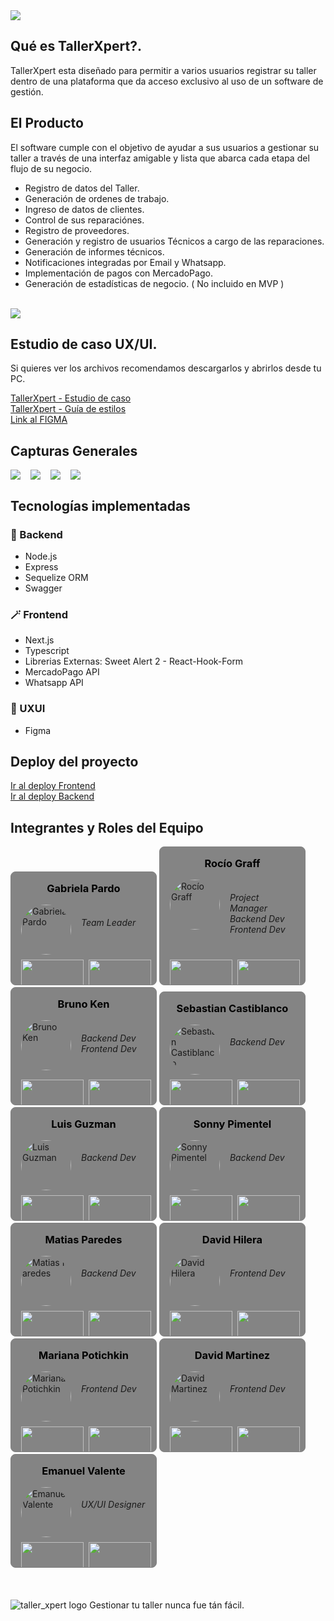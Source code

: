 <img src="./frontend/src/assets/banner.png">

## Qué es TallerXpert?.

TallerXpert esta diseñado para permitir a varios usuarios registrar su taller dentro de una plataforma que da acceso exclusivo al uso de un software de gestión.

## El Producto

El software cumple con el objetivo de ayudar a sus usuarios a gestionar su taller a través de una interfaz amigable y lista que abarca cada etapa del flujo de su negocio.

- Registro de datos del Taller.
- Generación de ordenes de trabajo.
- Ingreso de datos de clientes.
- Control de sus reparaciónes.
- Registro de proveedores.
- Generación y registro de usuarios Técnicos a cargo de las reparaciones.
- Generación de informes técnicos.
- Notificaciones integradas por Email y Whatsapp.
- Implementación de pagos con MercadoPago.
- Generación de estadísticas de negocio. ( No incluido en MVP )

</br>
<img src="./frontend/src/assets/dashboard_mini.png">

## Estudio de caso UX/UI.

Si quieres ver los archivos recomendamos descargarlos y abrirlos desde tu PC.

<a href="./frontend/src/assets/pdf/taller_xpert_estudio_de_caso.pdf" download>TallerXpert - Estudio de caso</a>
</br>
<a href="./frontend/src/assets/pdf/guia_de_estilos.pdf" download>TallerXpert - Guía de estilos</a>
</br>
<a href="https://www.figma.com/file/wnxNd3ZYJKN4ebgvbZk4tz/TallerXpert?type=design&node-id=536%3A157&mode=design&t=bEGrCiDCmM8BCKfd-1">Link al FIGMA</a>

## Capturas Generales

<div style="max-width:1200px; display:flex; flex-wrap:wrap; align-items:center; gap: 16px;">
    <img src="./frontend/src/assets/dashboard_mini.png">
    <img src="./frontend/src/assets/listado_ot.png">
    <img src="./frontend/src/assets/ot_articulos.png">
    <img src="./frontend/src/assets/ot_reparacion.png">
</div>

## Tecnologías implementadas

### 🧩 Backend

- Node.js
- Express
- Sequelize ORM
- Swagger

### 🪄 Frontend

- Next.js
- Typescript
- Librerias Externas: Sweet Alert 2 - React-Hook-Form
- MercadoPago API
- Whatsapp API

### 🎨 UXUI

- Figma

## Deploy del proyecto

<a href="https://frontend--s14-36-t-node-react.netlify.app/">Ir al deploy Frontend</a>
</br>
<a href="https://s14-36-t-node-react.onrender.com/">Ir al deploy Backend</a>

## Integrantes y Roles del Equipo

<section style="max-width: 1200px;">
     <!--[Gabriela Pardo]-->
    <article style="display:inline-block; width: 200px; padding:16px; border:solid 1px gray; border-radius: 8px; background-color:#848484; overflow:hidden;">
        <h3 style="margin: 0 0 16px 0; text-align:center; color:black;">Gabriela Pardo</h3>
            <div style="display:flex; gap:16px; margin-bottom:8px;">
                <img src="https://media.licdn.com/dms/image/D4D03AQHEGg1mdOmxMQ/profile-displayphoto-shrink_200_200/0/1704762977364?e=1719446400&v=beta&t=lHzpkOfYt4e5hOtn-saLlJWEhOTv-lXqcF7VpDrdYx0" alt="Gabriela Pardo" width="80" style="border-radius:50%;">
                <h6 style="">Team Leader</h6>
            </div>
            <div style="height: 24px; display:flex; gap:8px;">
                <a href="#"><img src="https://img.shields.io/badge/github-%23121011.svg?&style=for-the-badge&logo=github&logoColor=white" width=100/></a><a href="https://www.linkedin.com/in/gabriela-beatriz-pardo/" target="_blank"><img src="https://img.shields.io/badge/linkedin%20-%230077B5.svg?&style=for-the-badge&logo=linkedin&logoColor=white" width=100 style=""/></a>
            </div>
    </article>
    <!--[Rocío Graff]-->
    <article style="display:inline-block; width: 200px; padding:16px; border:solid 1px gray; border-radius: 8px; background-color:#848484; overflow:hidden;">
        <h3 style="margin: 0 0 16px 0; text-align:center; color:black;">Rocío Graff</h3>
            <div style="display:flex; gap:16px; margin-bottom:8px;">
                <img src="https://avatars.githubusercontent.com/u/39743523?s=400&u=fe8567cd221ee31e7d4ebe8d85da673662703204&v=4" alt="Rocío Graff" width="80" style="border-radius:50%;">
                <h6 style="">Project Manager</br>Backend Dev</br>Frontend Dev</h6>
            </div>
            <div style="height: 24px; display:flex; gap:8px;">
                <a href="https://github.com/rociograff" target="_blank"><img src="https://img.shields.io/badge/github-%23121011.svg?&style=for-the-badge&logo=github&logoColor=white" width=100/></a><a href="https://www.linkedin.com/in/rocio-graff/" target="_blank"><img src="https://img.shields.io/badge/linkedin%20-%230077B5.svg?&style=for-the-badge&logo=linkedin&logoColor=white" width=100 style=""/></a>
            </div>
    </article>
    <!--[Bruno Ken]-->
    <article style="display:inline-block; width: 200px; padding:16px; border:solid 1px gray; border-radius: 8px; background-color:#848484; overflow:hidden;">
        <h3 style="margin: 0 0 16px 0; text-align:center; color:black;">Bruno Ken</h3>
            <div style="display:flex; gap:16px; margin-bottom:8px;">
                <img src="https://avatars.githubusercontent.com/u/63690891?v=4" alt="Bruno Ken" width="80" style="border-radius:50%;">
                <h6 style="">Backend Dev</br>Frontend Dev</h6>
            </div>
            <div style="height: 24px; display:flex; gap:8px;">
                <a href="https://github.com/brunoken22" target="_blank"><img src="https://img.shields.io/badge/github-%23121011.svg?&style=for-the-badge&logo=github&logoColor=white" width=100/></a><a href="https://www.linkedin.com/in/brunoken18/" target="_blank"><img src="https://img.shields.io/badge/linkedin%20-%230077B5.svg?&style=for-the-badge&logo=linkedin&logoColor=white" width=100 style=""/></a>
            </div>
    </article>
    <!--[Sebastian Castiblanco]-->
     <article style="display:inline-block; width: 200px; padding:16px; border:solid 1px gray; border-radius: 8px; background-color:#848484; overflow:hidden;">
        <h3 style="margin: 0 0 16px 0; text-align:center; color:black;">Sebastian Castiblanco</h3>
            <div style="display:flex; gap:16px; margin-bottom:8px;">
                <img src="https://avatars.githubusercontent.com/u/118007965?v=4" alt="Sebastian Castiblanco" width="80" style="border-radius:50%;">
                <h6 style="">Backend Dev</h6>
            </div>
            <div style="height: 24px; display:flex; gap:8px;">
                <a href="https://github.com/Dracarystian" target="_blank"><img src="https://img.shields.io/badge/github-%23121011.svg?&style=for-the-badge&logo=github&logoColor=white" width=100/></a><a href="https://www.linkedin.com/in/davidsebastiancastiblanco/" target="_blank"><img src="https://img.shields.io/badge/linkedin%20-%230077B5.svg?&style=for-the-badge&logo=linkedin&logoColor=white" width=100 style=""/></a>
            </div>
    </article>
    <!--[Luis Guzman]-->
    <article style="display:inline-block; width: 200px; padding:16px; border:solid 1px gray; border-radius: 8px; background-color:#848484; overflow:hidden;">
        <h3 style="margin: 0 0 16px 0; text-align:center; color:black;">Luis Guzman</h3>
            <div style="display:flex; gap:16px; margin-bottom:8px;">
                <img src="https://avatars.githubusercontent.com/u/115196590?v=4" alt="Luis Guzman" width="80" style="border-radius:50%;">
                <h6 style="">Backend Dev</h6>
            </div>
            <div style="height: 24px; display:flex; gap:8px;">
                <a href="https://github.com/lags2022" target="_blank"><img src="https://img.shields.io/badge/github-%23121011.svg?&style=for-the-badge&logo=github&logoColor=white" width=100/></a><a href="https://www.linkedin.com/in/devluisgs/" target="_blank"><img src="https://img.shields.io/badge/linkedin%20-%230077B5.svg?&style=for-the-badge&logo=linkedin&logoColor=white" width=100 style=""/></a>
            </div>
    </article>
    <!--[Sonny Pimentel]-->
    <article style="display:inline-block; width: 200px; padding:16px; border:solid 1px gray; border-radius: 8px; background-color:#848484; overflow:hidden;">
        <h3 style="margin: 0 0 16px 0; text-align:center; color:black;">Sonny Pimentel</h3>
            <div style="display:flex; gap:16px; margin-bottom:8px;">
                <img src="https://media.licdn.com/dms/image/D4E35AQGAzRfZMYVkxg/profile-framedphoto-shrink_800_800/0/1706834623694?e=1714431600&v=beta&t=fN4PMGybsY2j93tz41dgwd826v0ZL9irFLgjk6oxeWs" alt="Sonny Pimentel" width="80" style="border-radius:50%;">
                <h6 style="">Backend Dev</h6>
            </div>
            <div style="height: 24px; display:flex; gap:8px;">
                <a href="https://github.com/spimentel1201" target="_blank"><img src="https://img.shields.io/badge/github-%23121011.svg?&style=for-the-badge&logo=github&logoColor=white" width=100/></a><a href="https://www.linkedin.com/in/sonny-pimentel/" target="_blank"><img src="https://img.shields.io/badge/linkedin%20-%230077B5.svg?&style=for-the-badge&logo=linkedin&logoColor=white" width=100 style=""/></a>
            </div>
    </article>
    <!--[Matias Paredes]-->
    <article style="display:inline-block; width: 200px; padding:16px; border:solid 1px gray; border-radius: 8px; background-color:#848484; overflow:hidden;">
        <h3 style="margin: 0 0 16px 0; text-align:center; color:black;">Matias Paredes</h3>
            <div style="display:flex; gap:16px; margin-bottom:8px;">
                <img src="https://avatars.githubusercontent.com/u/99201087?v=4" alt="Matias Paredes" width="80" style="border-radius:50%;">
                <h6 style="">Backend Dev</h6>
            </div>
            <div style="height: 24px; display:flex; gap:8px;">
                <a href="https://github.com/mjParedes" target="_blank"><img src="https://img.shields.io/badge/github-%23121011.svg?&style=for-the-badge&logo=github&logoColor=white" width=100/></a><a href="https://www.linkedin.com/in/matias-paredes-m8j5/" target="_blank"><img src="https://img.shields.io/badge/linkedin%20-%230077B5.svg?&style=for-the-badge&logo=linkedin&logoColor=white" width=100 style=""/></a>
            </div>
    </article>
    <!--[David Hilera]-->
    <article style="display:inline-block; width: 200px; padding:16px; border:solid 1px gray; border-radius: 8px; background-color:#848484; overflow:hidden;">
        <h3 style="margin: 0 0 16px 0; text-align:center; color:black;">David Hilera</h3>
            <div style="display:flex; gap:16px; margin-bottom:8px;">
                <img src="https://avatars.githubusercontent.com/u/44903105?v=4" alt="David Hilera" width="80" style="border-radius:50%;">
                <h6 style="">Frontend Dev</h6>
            </div>
            <div style="height: 24px; display:flex; gap:8px;">
                <a href="https://github.com/deiviiss" target="_blank"><img src="https://img.shields.io/badge/github-%23121011.svg?&style=for-the-badge&logo=github&logoColor=white" width=100/></a><a href="https://www.linkedin.com/in/davidhilera/" target="_blank"><img src="https://img.shields.io/badge/linkedin%20-%230077B5.svg?&style=for-the-badge&logo=linkedin&logoColor=white" width=100 style=""/></a>
            </div>
    </article>
    <!--[Mariana Potichkin]-->
    <article style="display:inline-block; width: 200px; padding:16px; border:solid 1px gray; border-radius: 8px; background-color:#848484; overflow:hidden;">
        <h3 style="margin: 0 0 16px 0; text-align:center; color:black;">Mariana Potichkin</h3>
            <div style="display:flex; gap:16px; margin-bottom:8px;">
                <img src="https://avatars.githubusercontent.com/u/62658095?v=4" alt="Mariana Potichkin" width="80" style="border-radius:50%;">
                <h6 style="">Frontend Dev</h6>
            </div>
            <div style="height: 24px; display:flex; gap:8px;">
                <a href="https://github.com/MarPotichkin" target="_blank"><img src="https://img.shields.io/badge/github-%23121011.svg?&style=for-the-badge&logo=github&logoColor=white" width=100/></a><a href="https://www.linkedin.com/in/mariana-potichkin/" target="_blank"><img src="https://img.shields.io/badge/linkedin%20-%230077B5.svg?&style=for-the-badge&logo=linkedin&logoColor=white" width=100 style=""/></a>
            </div>
    </article>
    <!--[David Martinez]-->
    <article style="display:inline-block; width: 200px; padding:16px; border:solid 1px gray; border-radius: 8px; background-color:#848484; overflow:hidden;">
        <h3 style="margin: 0 0 16px 0; text-align:center; color:black;">David Martinez</h3>
            <div style="display:flex; gap:16px; margin-bottom:8px;">
                <img src="https://media.licdn.com/dms/image/D4E03AQEI84fZA8Koyw/profile-displayphoto-shrink_800_800/0/1699055768532?e=1719446400&v=beta&t=oZkKUhTV9q2a2b8nAsgCyVsyEOltgo5Loe7s_R5VO2c" alt="David Martinez" width="80" style="border-radius:50%;">
                <h6 style="">Frontend Dev</h6>
            </div>
            <div style="height: 24px; display:flex; gap:8px;">
                <a href="https://github.com/dv-mata" target="_blank"><img src="https://img.shields.io/badge/github-%23121011.svg?&style=for-the-badge&logo=github&logoColor=white" width=100/></a><a href="https://www.linkedin.com/in/david-martinez-mata/" target="_blank"><img src="https://img.shields.io/badge/linkedin%20-%230077B5.svg?&style=for-the-badge&logo=linkedin&logoColor=white" width=100 style=""/></a>
            </div>
    </article>
    <!--[Emanuel Valente]-->
    <article style="display:inline-block; width: 200px; padding:16px; border:solid 1px gray; border-radius: 8px; background-color:#848484; overflow:hidden;">
        <h3 style="margin: 0 0 16px 0; text-align:center; color:black;">Emanuel Valente</h3>
            <div style="display:flex; gap:16px; margin-bottom:8px;">
                <img src="https://avatars.githubusercontent.com/u/98049322?v=4" alt="Emanuel Valente" width="80" style="border-radius:50%;">
                <h6 style="">UX/UI Designer</h6>
            </div>
            <div style="height: 24px; display:flex; gap:8px;">
                <a href="https://github.com/emavalente" target="_blank"><img src="https://img.shields.io/badge/github-%23121011.svg?&style=for-the-badge&logo=github&logoColor=white" width=100/></a><a href="https://www.linkedin.com/in/emanuel-valente/" target="_blank"><img src="https://img.shields.io/badge/linkedin%20-%230077B5.svg?&style=for-the-badge&logo=linkedin&logoColor=white" width=100 style=""/></a>
            </div>
    </article>

</section>

</br>
</br>
</br>
<img src="./frontend/src/assets/taller_xpert.png" alt="taller_xpert logo">
Gestionar tu taller nunca fue tán fácil.
